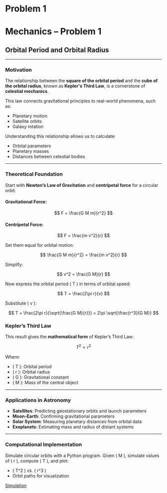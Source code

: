 # Problem 1
# Mechanics – Problem 1

## Orbital Period and Orbital Radius

---

###  Motivation

The relationship between the **square of the orbital period** and the **cube of the orbital radius**, known as **Kepler's Third Law**, is a cornerstone of **celestial mechanics**.

This law connects gravitational principles to real-world phenomena, such as:

- Planetary motion  
- Satellite orbits  
- Galaxy rotation

Understanding this relationship allows us to calculate:

- Orbital parameters  
- Planetary masses  
- Distances between celestial bodies

---

###  Theoretical Foundation

Start with **Newton’s Law of Gravitation** and **centripetal force** for a circular orbit.

####  Gravitational Force:
$$
F = \frac{G M m}{r^2}
$$

####  Centripetal Force:
$$
F = \frac{m v^2}{r}
$$

Set them equal for orbital motion:

$$
\frac{G M m}{r^2} = \frac{m v^2}{r}
$$

Simplify:

$$
v^2 = \frac{G M}{r}
$$

Now express the orbital period \( T \) in terms of orbital speed:

$$
T = \frac{2\pi r}{v}
$$

Substitute \( v \):

$$
T = \frac{2\pi r}{\sqrt{\frac{G M}{r}}} = 2\pi \sqrt{\frac{r^3}{G M}}
$$

###  Kepler’s Third Law

This result gives the **mathematical form** of Kepler’s Third Law:

$$
T^2 \propto r^3
$$

Where:

- \( T \): Orbital period  
- \( r \): Orbital radius  
- \( G \): Gravitational constant  
- \( M \): Mass of the central object

---

###  Applications in Astronomy

-  **Satellites**: Predicting geostationary orbits and launch parameters  
-  **Moon-Earth**: Confirming gravitational parameters  
-  **Solar System**: Measuring planetary distances from orbital data  
-  **Exoplanets**: Estimating mass and radius of distant systems

---

###  Computational Implementation

Simulate circular orbits with a Python program. Given \( M \), simulate values of \( r \), compute \( T \), and plot:

- \( T^2 \) vs. \( r^3 \)
- Orbit paths for visualization

[Simulation](Gravity1.html)